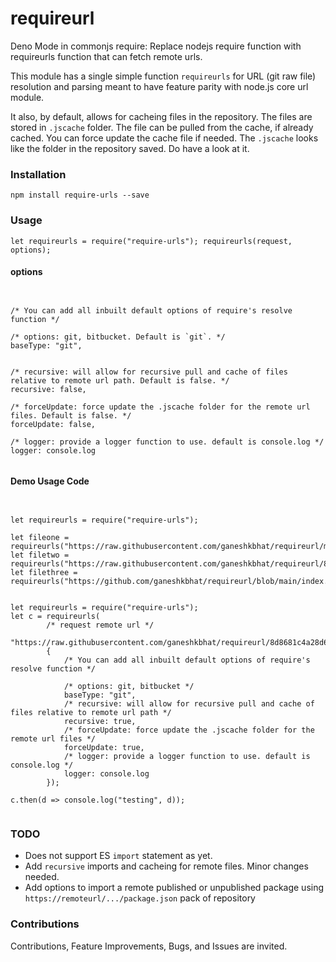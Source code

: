 # requireurl

Deno Mode in commonjs require: Replace nodejs require function with requireurls function that can fetch remote urls.

This module has a single simple function `requireurls` for URL (git raw file) resolution and parsing meant to have feature parity with node.js core url module.

It also, by default, allows for cacheing files in the repository. The files are stored in `.jscache` folder. The file can be pulled from the cache, if already cached. You can force update the cache file if needed. The `.jscache` looks like the folder in the repository saved. Do have a look at it.

### Installation

`npm install require-urls --save`

### Usage

`let requireurls = require("require-urls"); requireurls(request, options);`

#### options

```


/* You can add all inbuilt default options of require's resolve function */

/* options: git, bitbucket. Default is `git`. */
baseType: "git",


/* recursive: will allow for recursive pull and cache of files relative to remote url path. Default is false. */
recursive: false,

/* forceUpdate: force update the .jscache folder for the remote url files. Default is false. */
forceUpdate: false,

/* logger: provide a logger function to use. default is console.log */
logger: console.log


```


#### Demo Usage Code

```


let requireurls = require("require-urls");

let fileone = requireurls("https://raw.githubusercontent.com/ganeshkbhat/requireurl/main/index.js");
let filetwo = requireurls("https://raw.githubusercontent.com/ganeshkbhat/requireurl/8d8681c4a28d64f23fb473064fa86880a0b930ff/index.js");
let filethree = requireurls("https://github.com/ganeshkbhat/requireurl/blob/main/index.js");


let requireurls = require("require-urls");
let c = requireurls(
        /* request remote url */
        "https://raw.githubusercontent.com/ganeshkbhat/requireurl/8d8681c4a28d64f23fb473064fa86880a0b930ff/index.js",
        {
            /* You can add all inbuilt default options of require's resolve function */

            /* options: git, bitbucket */
            baseType: "git",
            /* recursive: will allow for recursive pull and cache of files relative to remote url path */
            recursive: true,
            /* forceUpdate: force update the .jscache folder for the remote url files */
            forceUpdate: true,
            /* logger: provide a logger function to use. default is console.log */
            logger: console.log
        });

c.then(d => console.log("testing", d));


```

### TODO

- Does not support ES `import` statement as yet.
- Add `recursive` imports and cacheing for remote files. Minor changes needed.
- Add options to import a remote published or unpublished package using `https://remoteurl/.../package.json` pack of repository

### Contributions

Contributions, Feature Improvements, Bugs, and Issues are invited.
